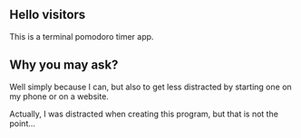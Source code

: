 ## Hello visitors

This is a terminal pomodoro timer app.

## Why you may ask?

Well simply because I can, but also to get less distracted by starting one on my phone or on a website.

Actually, I was distracted when creating this program, but that is not the point...
